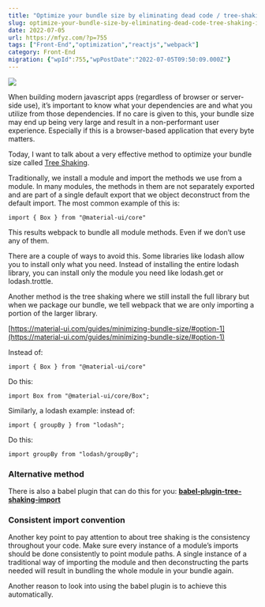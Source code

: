 ```yaml
---
title: "Optimize your bundle size by eliminating dead code / tree-shaking in Webpack"
slug: optimize-your-bundle-size-by-eliminating-dead-code-tree-shaking-in-webpack
date: 2022-07-05
url: https://mfyz.com/?p=755
tags: ["Front-End","optimization","reactjs","webpack"]
category: Front-End
migration: {"wpId":755,"wpPostDate":"2022-07-05T09:50:09.000Z"}
---
```


![](/images/archive/en/2022/07/Webpack-Tree-Shaking.jpg)

When building modern javascript apps (regardless of browser or server-side use), it’s important to know what your dependencies are and what you utilize from those dependencies. If no care is given to this, your bundle size may end up being very large and result in a non-performant user experience. Especially if this is a browser-based application that every byte matters.

Today, I want to talk about a very effective method to optimize your bundle size called [Tree Shaking](https://webpack.js.org/guides/tree-shaking/).

Traditionally, we install a module and import the methods we use from a module. In many modules, the methods in them are not separately exported and are part of a single default export that we object deconstruct from the default import. The most common example of this is:

```
import { Box } from "@material-ui/core"

```

This results webpack to bundle all module methods. Even if we don’t use any of them.

There are a couple of ways to avoid this. Some libraries like lodash allow you to install only what you need. Instead of installing the entire lodash library, you can install only the module you need like lodash.get or lodash.trottle.

Another method is the tree shaking where we still install the full library but when we package our bundle, we tell webpack that we are only importing a portion of the larger library.

[https://material-ui.com/guides/minimizing-bundle-size/#option-1](https://material-ui.com/guides/minimizing-bundle-size/#option-1)

Instead of:

```
import { Box } from "@material-ui/core"

```

Do this:

```
import Box from "@material-ui/core/Box";

```

Similarly, a lodash example: instead of:

```
import { groupBy } from "lodash";

```

Do this:

```
import groupBy from "lodash/groupBy";

```

### Alternative method

There is also a babel plugin that can do this for you: **[babel-plugin-tree-shaking-import](https://www.npmjs.com/package/babel-plugin-tree-shaking-import)**

### Consistent import convention

Another key point to pay attention to about tree shaking is the consistency throughout your code. Make sure every instance of a module’s imports should be done consistently to point module paths. A single instance of a traditional way of importing the module and then deconstructing the parts needed will result in bundling the whole module in your bundle again.

Another reason to look into using the babel plugin is to achieve this automatically.